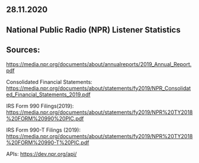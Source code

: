 ## 28.11.2020

## National Public Radio (NPR) Listener Statistics

## Sources:

https://media.npr.org/documents/about/annualreports/2019_Annual_Report.pdf

Consolidated Financial Statements:
https://media.npr.org/documents/about/statements/fy2019/NPR_Consolidated_Financial_Statements_2019.pdf

IRS Form 990 Filings(2019): https://media.npr.org/documents/about/statements/fy2019/NPR%20TY2018%20FORM%20990%20PIC.pdf

IRS Form 990-T Filings (2019): https://media.npr.org/documents/about/statements/fy2019/NPR%20TY2018%20FORM%20990-T%20PIC.pdf

APIs: https://dev.npr.org/api/
